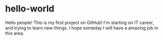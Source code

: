 # hello-world

Hello people!
This is my first project on GitHub! I'm starting on IT career, and trying to learn new things. I hope someday I will have a amazing job in  this area.
